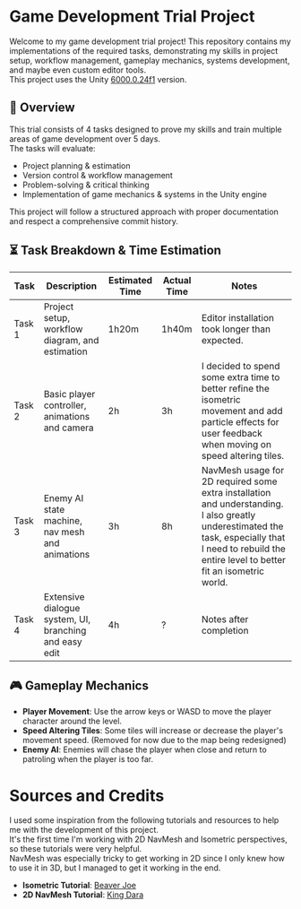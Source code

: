 # Game Development Trial Project
Welcome to my game development trial project! This repository contains my implementations of the required tasks, demonstrating my skills in project setup, workflow management, gameplay mechanics, systems development, and maybe even custom editor tools.  
This project uses the Unity [6000.0.24f1](https://unity.com/releases/editor/archive) version.

## 📝 Overview
This trial consists of 4 tasks designed to prove my skills and train multiple areas of game development over 5 days.  
The tasks will evaluate:

- Project planning & estimation  
- Version control & workflow management  
- Problem-solving & critical thinking  
- Implementation of game mechanics & systems in the Unity engine

This project will follow a structured approach with proper documentation and respect a comprehensive commit history.

## ⏳ Task Breakdown & Time Estimation
| Task | Description | Estimated Time | Actual Time | Notes |
|-|-|-|-|-|
|Task 1	|Project setup, workflow diagram, and estimation |1h20m| 1h40m	| Editor installation took longer than expected. |
|Task 2	|Basic player controller, animations and camera |2h | 3h | I decided to spend some extra time to better refine the isometric movement and add particle effects for user feedback when moving on speed altering tiles. |
|Task 3	|Enemy AI state machine, nav mesh and animations |3h | 8h | NavMesh usage for 2D required some extra installation and understanding. I also greatly underestimated the task, especially that I need to rebuild the entire level to better fit an isometric world.|
|Task 4	|Extensive dialogue system, UI, branching and easy edit |4h | ? | Notes after completion |

## 🎮 Gameplay Mechanics
- **Player Movement**: Use the arrow keys or WASD to move the player character around the level.
- **Speed Altering Tiles**: Some tiles will increase or decrease the player's movement speed. (Removed for now due to the map being redesigned)
- **Enemy AI**: Enemies will chase the player when close and return to patroling when the player is too far.

# Sources and Credits
I used some inspiration from the following tutorials and resources to help me with the development of this project.  
It's the first time I'm working with 2D NavMesh and Isometric perspectives, so these tutorials were very helpful.  
NavMesh was especially tricky to get working in 2D since I only knew how to use it in 3D, but I managed to get it working in the end.
- **Isometric Tutorial**: [Beaver Joe](https://www.youtube.com/watch?v=ruDXAXcgqmE)
- **2D NavMesh Tutorial**: [King Dara](https://www.youtube.com/watch?v=QktWJHEJYlU)
